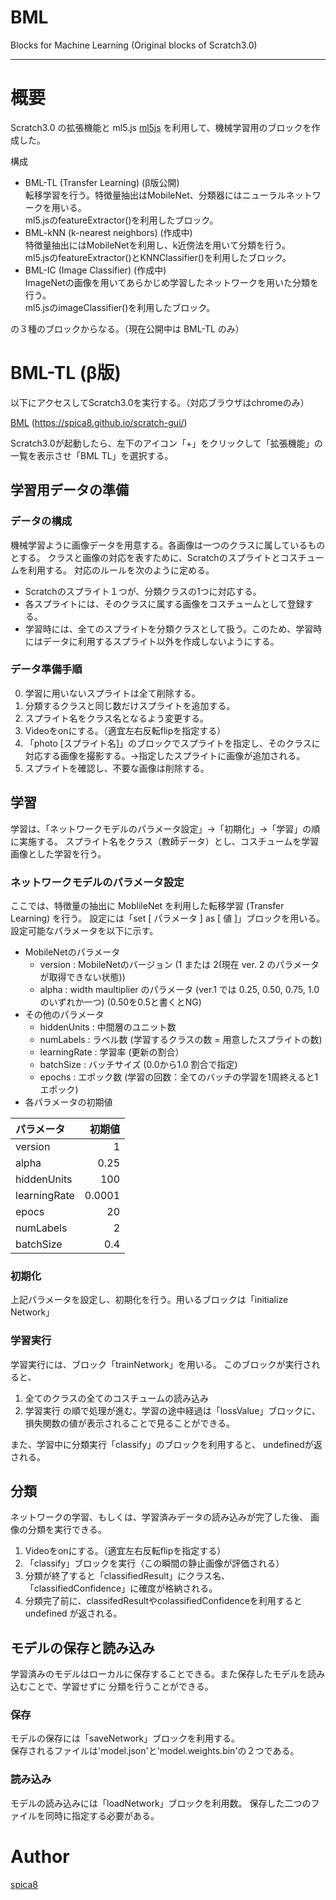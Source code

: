 # BML
Blocks for Machine Learning (Original blocks of Scratch3.0)

------

# 概要
Scratch3.0 の拡張機能と ml5.js [ml5js]('https://ml5js.org/') を利用して、機械学習用のブロックを作成した。

構成
 - BML-TL  (Transfer Learning)   (β版公開)  
      転移学習を行う。特徴量抽出はMobileNet、分類器にはニューラルネットワークを用いる。  
      ml5.jsのfeatureExtractor()を利用したブロック。 
 - BML-kNN (k-nearest neighbors) (作成中)  
      特徴量抽出にはMobileNetを利用し、k近傍法を用いて分類を行う。  
      ml5.jsのfeatureExtractor()とKNNClassifier()を利用したブロック。
 - BML-IC  (Image Classifier)    (作成中)  
      ImageNetの画像を用いてあらかじめ学習したネットワークを用いた分類を行う。  
      ml5.jsのimageClassifier()を利用したブロック。

の３種のブロックからなる。（現在公開中は BML-TL のみ）

# BML-TL (β版)
以下にアクセスしてScratch3.0を実行する。（対応ブラウザはchromeのみ）

[BML](https://spica8.github.io/scratch-gui/)  (https://spica8.github.io/scratch-gui/)  

Scratch3.0が起動したら、左下のアイコン「+」をクリックして「拡張機能」の一覧を表示させ「BML TL」を選択する。

## 学習用データの準備
### データの構成
機械学習ように画像データを用意する。各画像は一つのクラスに属しているものとする。
クラスと画像の対応を表すために、Scratchのスプライトとコスチュームを利用する。
対応のルールを次のように定める。
- Scratchのスプライト１つが、分類クラスの1つに対応する。
- 各スプライトには、そのクラスに属する画像をコスチュームとして登録する。
- 学習時には、全てのスプライトを分類クラスとして扱う。このため、学習時にはデータに利用するスプライト以外を作成しないようにする。

### データ準備手順

0. 学習に用いないスプライトは全て削除する。
1. 分類するクラスと同じ数だけスプライトを追加する。
2. スプライト名をクラス名となるよう変更する。
3. Videoをonにする。（適宜左右反転flipを指定する）
4. 「photo \[スプライト名\]」のブロックでスプライトを指定し、そのクラスに対応する画像を撮影する。→指定したスプライトに画像が追加される。
5. スプライトを確認し、不要な画像は削除する。

## 学習
学習は、「ネットワークモデルのパラメータ設定」→「初期化」→「学習」の順に実施する。
スプライト名をクラス（教師データ）とし、コスチュームを学習画像とした学習を行う。

### ネットワークモデルのパラメータ設定
ここでは、特徴量の抽出に MoblileNet を利用した転移学習 (Transfer Learning) を行う。
設定には「set \[ パラメータ \] as \[ 値 \]」ブロックを用いる。
設定可能なパラメータを以下に示す。

* MobileNetのパラメータ
	* version   : MobileNetのバージョン (1 または 2(現在 ver. 2 のパラメータが取得できない状態))
	* alpha     : width maultiplier のパラメータ (ver.1 では 0.25, 0.50, 0.75, 1.0のいずれか一つ) (0.50を0.5と書くとNG)
* その他のパラメータ
	- hiddenUnits  : 中間層のユニット数
	- numLabels    : ラベル数 (学習するクラスの数 = 用意したスプライトの数)
	- learningRate : 学習率 (更新の割合）
	- batchSize    : バッチサイズ (0.0から1.0 割合で指定)
	- epochs       : エポック数 (学習の回数：全てのバッチの学習を1周終えると1エポック)
* 各パラメータの初期値  

|パラメータ  | 初期値|  
|:-----------|------:|  
|version     |      1|  
|alpha       |   0.25|  
|hiddenUnits |    100|  
|learningRate| 0.0001|  
| epocs      |     20|  
| numLabels  |      2|  
| batchSize  |    0.4|  

### 初期化
上記パラメータを設定し、初期化を行う。用いるブロックは「initialize Network」

### 学習実行
学習実行には、ブロック「trainNetwork」を用いる。
このブロックが実行されると、  
1. 全てのクラスの全てのコスチュームの読み込み
2. 学習実行
の順で処理が進む。学習の途中経過は「lossValue」ブロックに、
損失関数の値が表示されることで見ることができる。

また、学習中に分類実行「classify」のブロックを利用すると、
undefinedが返される。


## 分類
ネットワークの学習、もしくは、学習済みデータの読み込みが完了した後、
画像の分類を実行できる。

1. Videoをonにする。（適宜左右反転flipを指定する）
2. 「classify」ブロックを実行（この瞬間の静止画像が評価される）
3. 分類が終了すると「classifiedResult」にクラス名、「classifiedConfidence」に確度が格納される。
4. 分類完了前に、classifedResultやcolassifiedConfidenceを利用すると undefined が返される。

## モデルの保存と読み込み
学習済みのモデルはローカルに保存することできる。また保存したモデルを読み込むことで、学習せずに
分類を行うことができる。

### 保存
モデルの保存には「saveNetwork」ブロックを利用する。  
保存されるファイルは'model.json'と'model.weights.bin'の２つである。

### 読み込み
モデルの読み込みには「loadNetwork」ブロックを利用数。
保存した二つのファイルを同時に指定する必要がある。

# Author

[spica8](https://github.com/spica8)

